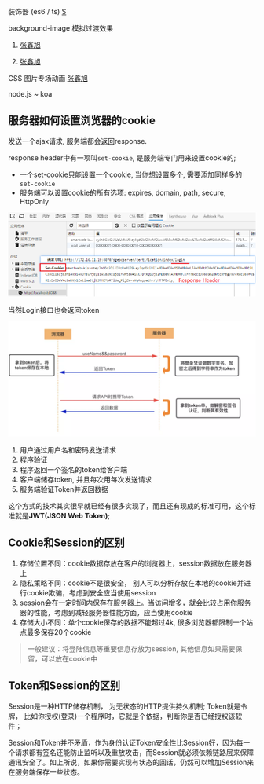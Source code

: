 装饰器 (es6 / ts) [$](https://mp.weixin.qq.com/s?__biz=MjM5MTY2NTIyMA==&mid=2648999910&idx=1&sn=52df039f7ca1effae74bf418fd78ad76&chksm=bea23acd89d5b3db065b188ac989d32786798d50a36c4889463f895a8c60127082863e529ba7&scene=126&sessionid=1600847814&key=649ec29a953848f4eb409bacd424c1acc8003ffcf2d284a6ea4d0cb122fb049127c1541e8267b481c1787c64b6a7a3cd160f14f1ab4d586a46bf05c8341cdd7e8d9a5b9a71992fad5516d762fb547cc0e422c72aca4a53a718434301c2025ef14f26328137a8257855c03db0e634766ab6b520d4ee6e7ad84ee1f81000c9b7e9&ascene=1&uin=MTgzNDQ0NjEyNw%3D%3D&devicetype=Windows+10+x64&version=62090529&lang=zh_CN&exportkey=A2SGdzBmwPZWfC6Zr6A0yQo%3D&pass_ticket=qtOXOF1jIhKxQ4R44r9vqi%2FyKhRBMy%2Fa9RedDHNsHxZuZqTh8TAQdKfk6nZI6LRD&wx_header=0)





background-image 模拟过渡效果

1. [张鑫旭](https://www.zhangxinxu.com/wordpress/2018/03/background-gradient-transtion/)

2. [张鑫旭](https://www.zhangxinxu.com/wordpress/2020/08/background-image-animation/)



CSS 图片专场动画 [张鑫旭](https://www.zhangxinxu.com/wordpress/2019/05/css-transfer-animation/)





node.js ~ koa



## 服务器如何设置浏览器的cookie

发送一个ajax请求, 服务端都会返回response.

response header中有一项叫`set-cookie`, 是服务端专门用来设置cookie的;

- 一个set-cookie只能设置一个cookie, 当你想设置多个, 需要添加同样多的`set-cookie`
- 服务端可以设置cookie的所有选项: expires, domain, path, secure, HttpOnly

![image-20200930152749304](./imgs/image-20200930152749304.png)

当然Login接口也会返回token

![img](./imgs/640.png)

1. 用户通过用户名和密码发送请求
2. 程序验证
3. 程序返回一个签名的token给客户端
4. 客户端储存token, 并且每次用每次发送请求
5. 服务端验证Token并返回数据

这个方式的技术其实很早就已经有很多实现了，而且还有现成的标准可用，这个标准就是**JWT(JSON Web Token)**;



## Cookie和Session的区别

1. 存储位置不同：cookie数据存放在客户的浏览器上，session数据放在服务器上
2. 隐私策略不同：cookie不是很安全， 别人可以分析存放在本地的cookie并进行cookie欺骗，考虑到安全应当使用session
3. session会在一定时间内保存在服务器上。当访问增多，就会比较占用你服务器的性能，考虑到减轻服务器性能方面，应当使用cookie
4. 存储大小不同：单个cookie保存的数据不能超过4k, 很多浏览器都限制一个站点最多保存20个cookie

> 一般建议：将登陆信息等重要信息存放为session, 其他信息如果需要保留，可以放在cookie中

## Token和Session的区别

Session是一种HTTP储存机制， 为无状态的HTTP提供持久机制; Token就是令牌， 比如你授权(登录)一个程序时，它就是个依据，判断你是否已经授权该软件；

Session和Token并不矛盾，作为身份认证Token安全性比Session好，因为每一个请求都有签名还能防止监听以及重放攻击，而Session就必须依赖链路层来保障通讯安全了。如上所说，如果你需要实现有状态的回话，仍然可以增加Session来在服务端保存一些状态。
